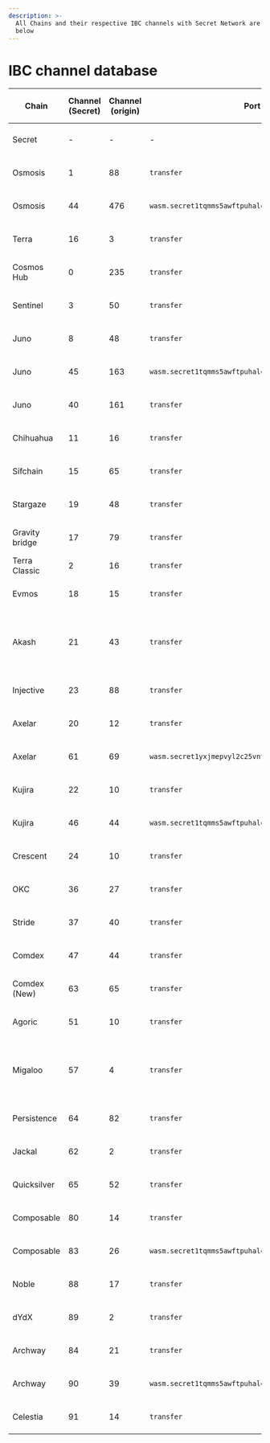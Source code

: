 ```yaml
---
description: >-
  All Chains and their respective IBC channels with Secret Network are listed
  below
---
```


# IBC channel database

<table data-card-size="large" data-view="cards" data-full-width="false"><thead><tr><th>Chain</th><th>Channel (Secret)</th><th>Channel (origin)</th><th>Port</th><th>Client (secret-4)</th><th>dst-chain</th><th>Client (dst-chain)</th><th>Health (secret-4)</th><th>CryptoCrew</th><th>Lavender.Five</th><th>StakeLab</th><th>PFC</th><th>01Node</th><th>AutoStake</th><th>Apeiron</th><th>Crosnest</th><th>Trivium</th><th>WhisperNode</th><th>SCRT Labs</th></tr></thead><tbody><tr><td>Secret</td><td>-</td><td>-</td><td>-</td><td>-</td><td>-</td><td>-</td><td>-</td><td>secret1yvejj22t78s2vfk7slty2d7fs5lkc8rn3w9mcq</td><td>secret1czy3ak7s26sajcr99cyzfd2l75rprjxlkw4n6t</td><td>-</td><td>secret1q5uvvkg0wp94hpnc8argyjr9ldgqyuty86r68v</td><td>secret1xl46gc2w3yl03vm675atstapyc7a3wajlg37me</td><td>secret19r27uswt23nr68tp5pfxzcguatd6k5jjp6ssnw</td><td>secret1774dxw23f92z9s4ugcnnd9k590l456x2hdzluy</td><td>secret19kzuzfmmy9wjr3cl0ss8wjzjup9g49hqyd3shc<br>secret1l267dmlmprhu4p5aqslf50f495vjqlg3l37d0h<br>secret19pjtx7dah2fquf7udyxjv94h0eraha788n9h54</td><td>secret1v29569qjca5uda5nsrvkfmlj93tv869ks2ajcq</td><td>secret1xpgjd2akpc8gmwez25keftpmlgs4aa3un463s7</td><td>-</td></tr><tr><td>Osmosis</td><td>1</td><td>88</td><td><code>transfer</code></td><td>07-tendermint-2</td><td>osmosis-1</td><td>07-tendermint-1588</td><td>Live</td><td>osmo1yvejj22t78s2vfk7slty2d7fs5lkc8rnmszznw</td><td>osmo18xrruhq5r246mwk0yj9elnn3mte8xa9ugwga6w</td><td>-</td><td>-</td><td>-</td><td>osmo1fdtz9rl0d8yvd0e3np74gj5an3r39l99fk5a27</td><td>-</td><td>osmo19kzuzfmmy9wjr3cl0ss8wjzjup9g49hqwnkfuk</td><td>-</td><td>osmo1ryq6zncdxpdnnwhn9h24ar48ap9zkqgl3xl6u7</td><td>-</td></tr><tr><td>Osmosis</td><td>44</td><td>476</td><td><code>wasm.secret1tqmms5awftpuhalcv5h5mg76fa0tkdz4jv9ex4</code></td><td>07-tendermint-2</td><td>osmosis-1</td><td>07-tendermint-1588</td><td>Live</td><td>osmo1yvejj22t78s2vfk7slty2d7fs5lkc8rnmszznw</td><td>osmo18xrruhq5r246mwk0yj9elnn3mte8xa9ugwga6w</td><td>-</td><td>-</td><td>-</td><td>osmo1fdtz9rl0d8yvd0e3np74gj5an3r39l99fk5a27</td><td>-</td><td>osmo19kzuzfmmy9wjr3cl0ss8wjzjup9g49hqwnkfuk</td><td>-</td><td>osmo1ryq6zncdxpdnnwhn9h24ar48ap9zkqgl3xl6u7</td><td>-</td></tr><tr><td>Terra</td><td>16</td><td>3</td><td><code>transfer</code></td><td>07-tendermint-38</td><td>phoenix-1</td><td>07-tendermint-4</td><td>Live</td><td>terra1yvejj22t78s2vfk7slty2d7fs5lkc8rn40tj8u</td><td>-</td><td>-</td><td>terra14cpqjy6tfryrqlwyycyy7hca5uzrdyqh0leked</td><td>-</td><td>terra13d40wvew03h7h6rgzy3fn66ue8xyfgkv752wf6</td><td>-</td><td>-</td><td>-</td><td>-</td><td>-</td></tr><tr><td>Cosmos Hub</td><td>0</td><td>235</td><td><code>transfer</code></td><td>07-tendermint-1</td><td>cosmoshub-4</td><td>07-tendermint-492</td><td>Live</td><td>cosmos1yvejj22t78s2vfk7slty2d7fs5lkc8rnnt3j9u</td><td>cosmos18xrruhq5r246mwk0yj9elnn3mte8xa9uq4mdvu</td><td>cosmos1mjq48r6435aewerpruwc8up3tz3rzan2ve7hp4</td><td>-</td><td>-</td><td>cosmos1fdtz9rl0d8yvd0e3np74gj5an3r39l99pd8duv</td><td>-</td><td>cosmos19kzuzfmmy9wjr3cl0ss8wjzjup9g49hqxg9e2y</td><td>-</td><td>cosmos1ryq6zncdxpdnnwhn9h24ar48ap9zkqgleav22v</td><td>-</td></tr><tr><td>Sentinel</td><td>3</td><td>50</td><td><code>transfer</code></td><td>07-tendermint-14</td><td>sentinelhub-2</td><td></td><td>Live</td><td>-</td><td>-</td><td>sent1mjq48r6435aewerpruwc8up3tz3rzan2hzgw96</td><td>-</td><td>-</td><td>sent1fdtz9rl0d8yvd0e3np74gj5an3r39l996k35cr</td><td>-</td><td>-</td><td>sent1jct5gn7gpknl0kmqkm3agfwxm2mmtekwc9qkl0</td><td>sent1ryq6zncdxpdnnwhn9h24ar48ap9zkqglzx6nwr</td><td>-</td></tr><tr><td>Juno</td><td>8</td><td>48</td><td><code>transfer</code></td><td>07-tendermint-23</td><td>juno-1</td><td>07-tendermint-108</td><td>Live</td><td>juno1yvejj22t78s2vfk7slty2d7fs5lkc8rn9ejfzq</td><td>juno18xrruhq5r246mwk0yj9elnn3mte8xa9uk8cktq</td><td>juno1mjq48r6435aewerpruwc8up3tz3rzan26tavxf</td><td>-</td><td>-</td><td>-</td><td>-</td><td>juno19kzuzfmmy9wjr3cl0ss8wjzjup9g49hqs6xzdc</td><td>-</td><td>juno1ryq6zncdxpdnnwhn9h24ar48ap9zkqgl0003ds</td><td>-</td></tr><tr><td>Juno</td><td>45</td><td>163</td><td><code>wasm.secret1tqmms5awftpuhalcv5h5mg76fa0tkdz4jv9ex4</code></td><td>07-tendermint-23</td><td>juno-1</td><td>07-tendermint-108</td><td>Live</td><td>juno1yvejj22t78s2vfk7slty2d7fs5lkc8rn9ejfzq</td><td>juno18xrruhq5r246mwk0yj9elnn3mte8xa9uk8cktq</td><td>juno1mjq48r6435aewerpruwc8up3tz3rzan26tavxf</td><td>-</td><td>-</td><td>-</td><td>-</td><td>juno19kzuzfmmy9wjr3cl0ss8wjzjup9g49hqs6xzdc</td><td>-</td><td>juno1ryq6zncdxpdnnwhn9h24ar48ap9zkqgl0003ds</td><td>-</td></tr><tr><td>Juno</td><td>40</td><td>161</td><td><code>transfer</code></td><td>07-tendermint-23</td><td>juno-1</td><td>07-tendermint-108</td><td>Live</td><td>juno1yvejj22t78s2vfk7slty2d7fs5lkc8rn9ejfzq</td><td>juno18xrruhq5r246mwk0yj9elnn3mte8xa9uk8cktq</td><td>juno1mjq48r6435aewerpruwc8up3tz3rzan26tavxf</td><td>-</td><td>-</td><td>-</td><td>-</td><td>juno19kzuzfmmy9wjr3cl0ss8wjzjup9g49hqs6xzdc</td><td>-</td><td>juno1ryq6zncdxpdnnwhn9h24ar48ap9zkqgl0003ds</td><td>-</td></tr><tr><td>Chihuahua</td><td>11</td><td>16</td><td><code>transfer</code></td><td>07-tendermint-27</td><td>chihuahua-1</td><td>07-tendermint-70</td><td>Live</td><td>chihuahua15md2qvgma8lnvqv67w0umu2paqkqkheg6l5zfa</td><td>chihuahua18xrruhq5r246mwk0yj9elnn3mte8xa9urqkrd7</td><td>chihuahua1mjq48r6435aewerpruwc8up3tz3rzan20vneqh</td><td>-</td><td>-</td><td>-</td><td>-</td><td>chihuahua19kzuzfmmy9wjr3cl0ss8wjzjup9g49hq9aghtx</td><td>-</td><td>chihuahua1ryq6zncdxpdnnwhn9h24ar48ap9zkqgl6gpytw</td><td>-</td></tr><tr><td>Sifchain</td><td>15</td><td>65</td><td><code>transfer</code></td><td>07-tendermint-37</td><td>sifchain-1</td><td>-</td><td>Dead</td><td>-</td><td>-</td><td>sif1mjq48r6435aewerpruwc8up3tz3rzan2fy3pw7</td><td>-</td><td>-</td><td>sif1fdtz9rl0d8yvd0e3np74gj5an3r39l99ysgmn8</td><td>-</td><td>-</td><td>-</td><td>-</td><td>-</td></tr><tr><td>Stargaze</td><td>19</td><td>48</td><td><code>transfer</code></td><td>07-tendermint-43</td><td>stargaze-1</td><td>-</td><td>Live</td><td>stars15md2qvgma8lnvqv67w0umu2paqkqkhegdkw3rw</td><td>-</td><td>stars1mjq48r6435aewerpruwc8up3tz3rzan2c9f22y</td><td>-</td><td>-</td><td>-</td><td>-</td><td>-</td><td>-</td><td>stars1ryq6zncdxpdnnwhn9h24ar48ap9zkqgldpmhpa</td><td>-</td></tr><tr><td>Gravity bridge</td><td>17</td><td>79</td><td><code>transfer</code></td><td>07-tendermint-40</td><td>gravity-bridge-3</td><td>07-tendermint-140</td><td>Live</td><td>gravity1yvejj22t78s2vfk7slty2d7fs5lkc8rnhmr2q5</td><td>gravity18xrruhq5r246mwk0yj9elnn3mte8xa9uy9f4f5</td><td>gravity1mjq48r6435aewerpruwc8up3tz3rzan2gfv0ya</td><td>-</td><td>-</td><td>-</td><td>-</td><td>gravity19kzuzfmmy9wjr3cl0ss8wjzjup9g49hqzchp0v</td><td>-</td><td>-</td><td>-</td></tr><tr><td>Terra Classic</td><td>2</td><td>16</td><td><code>transfer</code></td><td>-</td><td>-</td><td>-</td><td>Dead</td><td>-</td><td>-</td><td>-</td><td>-</td><td>-</td><td>-</td><td>-</td><td>-</td><td>-</td><td>-</td><td>-</td></tr><tr><td>Evmos</td><td>18</td><td>15</td><td><code>transfer</code></td><td>07-tendermint-42</td><td>evmos_9001-2</td><td>07-tendermint-50</td><td>Live</td><td>evmos1je8d8g73zrmp79fugdm3gn0a326ar5php3ll8j</td><td>evmos1mx070d26eu5trde862pfl6gaqmzlcj9959gw86</td><td>evmos175l97fdm2a6x5xp82psec52elzu8nsl7dmc7an</td><td>-</td><td>-</td><td>evmos1t397gn7rdpxk07nj79zcy3pdz2zyqqfzseg07k</td><td>-</td><td>evmos1hc23n29r9q54hqqfn8hqagh4tft6tcsvekkacr</td><td>-</td><td>evmos1jszj9xyh2eh8lx25u88rsv7hmsytvwsvtj7e3l</td><td></td></tr><tr><td>Akash</td><td>21</td><td>43</td><td><code>transfer</code></td><td>07-tendermint-47 ( NEW: 07-tendermint-122)</td><td>akashnet-2</td><td>07-tendermint-102</td><td>Live</td><td></td><td>akash18xrruhq5r246mwk0yj9elnn3mte8xa9udwk24x</td><td>akash1mjq48r6435aewerpruwc8up3tz3rzan2pznsc0</td><td>-</td><td>-</td><td>akash1fdtz9rl0d8yvd0e3np74gj5an3r39l99vk229k</td><td>-</td><td>-</td><td>-</td><td>-</td><td>-</td></tr><tr><td>Injective</td><td>23</td><td>88</td><td><code>transfer</code></td><td>07-tendermint-49</td><td>injective-1</td><td>07-tendermint-126</td><td>Live</td><td>-</td><td>inj1mx070d26eu5trde862pfl6gaqmzlcj99udwy02</td><td>inj1mjq48r6435aewerpruwc8up3tz3rzan2xsfnnd</td><td>inj12qsz2ks3c88knmdg70naeu8xap6reeex9vyjg6</td><td>-</td><td>inj1t397gn7rdpxk07nj79zcy3pdz2zyqqfzc3w9kx</td><td>-</td><td>-</td><td>-</td><td>inj1jszj9xyh2eh8lx25u88rsv7hmsytvwsvr6cne0</td><td>-</td></tr><tr><td>Axelar</td><td>20</td><td>12</td><td><code>transfer</code></td><td>07-tendermint-44</td><td>axelar-dojo-1</td><td>07-tendermint-40</td><td>Live</td><td>-</td><td>axelar18xrruhq5r246mwk0yj9elnn3mte8xa9uymd98a</td><td>axelar1mjq48r6435aewerpruwc8up3tz3rzan2ghgl25</td><td>-</td><td>-</td><td>-</td><td>-</td><td>axelar19kzuzfmmy9wjr3cl0ss8wjzjup9g49hqzxn3p9</td><td>-</td><td>axelar1ryq6zncdxpdnnwhn9h24ar48ap9zkqglan6zpd</td><td>axelar1q9rk7gtlepjkn6a4ea8cc097u7ezqa2mtq3ruk</td></tr><tr><td>Axelar</td><td>61</td><td>69</td><td><code>wasm.secret1yxjmepvyl2c25vnt53cr2dpn8amknwausxee83</code></td><td>07-tendermint-120</td><td>axelar-dojo-1</td><td>07-tendermint-103</td><td>Live</td><td>-</td><td>axelar18xrruhq5r246mwk0yj9elnn3mte8xa9uymd98a</td><td>axelar1mjq48r6435aewerpruwc8up3tz3rzan2ghgl25</td><td>-</td><td>-</td><td>-</td><td>-</td><td>axelar19kzuzfmmy9wjr3cl0ss8wjzjup9g49hqzxn3p9</td><td>-</td><td>axelar1ryq6zncdxpdnnwhn9h24ar48ap9zkqglan6zpd</td><td>axelar1q9rk7gtlepjkn6a4ea8cc097u7ezqa2mtq3ruk</td></tr><tr><td>Kujira</td><td>22</td><td>10</td><td><code>transfer</code></td><td>07-tendermint-48</td><td>kaiyo-1</td><td>07-tendermint-12</td><td>Live</td><td>kujira15md2qvgma8lnvqv67w0umu2paqkqkheggzm594</td><td>kujira1gptmp9zhjgzgjkpvqpza3gfgdgjl72etl8kzd0</td><td>kujira1mjq48r6435aewerpruwc8up3tz3rzan2a3u0vl</td><td>kujira1670dvuv348eynr9lsmdrhqu3g7vpmzx9ma654e</td><td>-</td><td>-</td><td>-</td><td>kujira1l267dmlmprhu4p5aqslf50f495vjqlg3vugulp</td><td>-</td><td>kujira1ryq6zncdxpdnnwhn9h24ar48ap9zkqglg4wj8x</td><td>-</td></tr><tr><td>Kujira</td><td>46</td><td>44</td><td><code>wasm.secret1tqmms5awftpuhalcv5h5mg76fa0tkdz4jv9ex4</code></td><td>07-tendermint-48</td><td>kaiyo-1</td><td>07-tendermint-12</td><td>Live</td><td>kujira15md2qvgma8lnvqv67w0umu2paqkqkheggzm594</td><td>kujira1gptmp9zhjgzgjkpvqpza3gfgdgjl72etl8kzd0</td><td>kujira1mjq48r6435aewerpruwc8up3tz3rzan2a3u0vl</td><td>kujira1670dvuv348eynr9lsmdrhqu3g7vpmzx9ma654e</td><td>-</td><td>-</td><td>-</td><td>kujira1l267dmlmprhu4p5aqslf50f495vjqlg3vugulp</td><td>-</td><td>kujira1ryq6zncdxpdnnwhn9h24ar48ap9zkqglg4wj8x</td><td>-</td></tr><tr><td>Crescent</td><td>24</td><td>10</td><td><code>transfer</code></td><td>07-tendermint-53</td><td>crescent-1</td><td>-</td><td>Dead</td><td>-</td><td>-</td><td>cre1mjq48r6435aewerpruwc8up3tz3rzan2g3dj5c</td><td>-</td><td>cre1l4vzv9tsk7mfse52g973tenrvpza0fhqgls88k</td><td>-</td><td>-</td><td>-</td><td>-</td><td>-</td><td>-</td></tr><tr><td>OKC</td><td>36</td><td>27</td><td><code>transfer</code></td><td>07-tendermint-74</td><td>-</td><td>-</td><td>Dead</td><td>-</td><td>-</td><td>ex1mjq48r6435aewerpruwc8up3tz3rzan2ysgjgz</td><td>-</td><td>-</td><td>-</td><td>-</td><td>-</td><td>-</td><td>-</td><td>-</td></tr><tr><td>Stride</td><td>37</td><td>40</td><td><code>transfer</code></td><td>07-tendermint-75</td><td>stride-1</td><td>07-tendermint-37</td><td>Live</td><td>-</td><td>stride18xrruhq5r246mwk0yj9elnn3mte8xa9ur7m3cs</td><td>stride1mjq48r6435aewerpruwc8up3tz3rzan20j7t4e</td><td>stride1670dvuv348eynr9lsmdrhqu3g7vpmzx9f7csvl</td><td>-</td><td>-</td><td>-</td><td>stride1l267dmlmprhu4p5aqslf50f495vjqlg37l2cx8</td><td>-</td><td>stride1ryq6zncdxpdnnwhn9h24ar48ap9zkqgl6kvk7q</td><td>-</td></tr><tr><td>Comdex</td><td>47</td><td>44</td><td><code>transfer</code></td><td>07-tendermint-93</td><td>comdex-1</td><td>07-tendermint-82</td><td>Live</td><td></td><td>comdex18xrruhq5r246mwk0yj9elnn3mte8xa9u86e04t</td><td>comdex1mjq48r6435aewerpruwc8up3tz3rzan2tku4cz</td><td>-</td><td>-</td><td>-</td><td>-</td><td>-</td><td>-</td><td>-</td><td>-</td></tr><tr><td>Comdex (New)</td><td>63</td><td>65</td><td><code>transfer</code></td><td>07-tendermint-125</td><td>comdex-1</td><td>07-tendermint-142</td><td>Live</td><td>-</td><td>comdex18xrruhq5r246mwk0yj9elnn3mte8xa9u86e04t</td><td>-</td><td>-</td><td>-</td><td>-</td><td>-</td><td>comdex19kzuzfmmy9wjr3cl0ss8wjzjup9g49hqp88mnn</td><td>-</td><td>comdex1ryq6zncdxpdnnwhn9h24ar48ap9zkqgl7jwgnm</td><td>-</td></tr><tr><td>Agoric</td><td>51</td><td>10</td><td><code>transfer</code></td><td>07-tendermint-111</td><td>agoric-3</td><td>07-tendermint-17</td><td>Live</td><td></td><td>agoric18dswkgr8xlw3jjpunzsxqm5z9u5v8m70wwvep5</td><td>-</td><td>-</td><td>agoric1w5rhcd877s59ukasw2qyp0vz7h7zg77qy7v8y3</td><td>-</td><td>-</td><td>-</td><td>agoric1kajhwxl7lelxmvq5eve4scayh5jdchtdytjca4</td><td>-</td><td>-</td></tr><tr><td>Migaloo</td><td>57</td><td>4</td><td><code>transfer</code></td><td>07-tendermint-116</td><td>migaloo-1</td><td>07-tendermint-6 (NEW: 07-tendermint-35)</td><td>Live</td><td>-</td><td>-</td><td>-</td><td>migaloo1wqp8yslqh2mdvxzgljsde8wu6nyjp4qymq3zme</td><td>-</td><td>-</td><td>-</td><td>-</td><td>-</td><td>-</td><td>-</td></tr><tr><td>Persistence</td><td>64</td><td>82</td><td><code>transfer</code></td><td>07-tendermint-126</td><td>core-1</td><td>07-tendermint-106</td><td>Live</td><td>-</td><td>-</td><td>-</td><td>-</td><td>-</td><td>-</td><td>-</td><td>persistence1l267dmlmprhu4p5aqslf50f495vjqlg3ncvhu0</td><td>-</td><td>-</td><td>-</td></tr><tr><td>Jackal</td><td>62</td><td>2</td><td><code>transfer</code></td><td>07-tendermint-124</td><td>jackal-1</td><td>07-tendermint-6</td><td>Live</td><td>-</td><td>jkl18xrruhq5r246mwk0yj9elnn3mte8xa9uet4u4r</td><td>-</td><td>-</td><td>-</td><td>-</td><td>-</td><td>-</td><td>jkl1jct5gn7gpknl0kmqkm3agfwxm2mmtekw6qc7zl</td><td>jkl1ryq6zncdxpdnnwhn9h24ar48ap9zkqglqrzmnn</td><td>-</td></tr><tr><td>Quicksilver</td><td>65</td><td>52</td><td><code>transfer</code></td><td>07-tendermint-138</td><td>quicksilver-2</td><td>07-tendermint-28</td><td>Live</td><td>-</td><td>quick18xrruhq5r246mwk0yj9elnn3mte8xa9ut3tl4w</td><td>-</td><td>-</td><td>-</td><td>-</td><td>-</td><td>quick1l267dmlmprhu4p5aqslf50f495vjqlg3ks6kte</td><td>-</td><td>-</td><td>-</td></tr><tr><td>Composable</td><td>80</td><td>14</td><td><code>transfer</code></td><td>07-tendermint-166</td><td>Centauri-1</td><td>07-tendermint-52</td><td>Live</td><td>-</td><td>-</td><td>-</td><td>-</td><td>-</td><td>-</td><td>-</td><td>-</td><td>-</td><td>-</td><td>-</td></tr><tr><td>Composable</td><td>83</td><td>26</td><td><code>wasm.secret1tqmms5awftpuhalcv5h5mg76fa0tkdz4jv9ex4</code></td><td>07-tendermint-166</td><td>Centauri-1</td><td>07-tendermint-52</td><td>Live</td><td>-</td><td>-</td><td>-</td><td>-</td><td>-</td><td>-</td><td>-</td><td>-</td><td>-</td><td>-</td><td>-</td></tr><tr><td>Noble</td><td>88</td><td>17</td><td><code>transfer</code></td><td>07-tendermint-170</td><td>noble-1</td><td>07-tendermint-24</td><td>Live</td><td>-</td><td>noble18xrruhq5r246mwk0yj9elnn3mte8xa9ugkw95j</td><td>-</td><td>-</td><td>-</td><td>-</td><td>-</td><td>-</td><td>-</td><td>-</td><td>-</td></tr><tr><td>dYdX</td><td>89</td><td>2</td><td><code>transfer</code></td><td>07-tenderint-171</td><td>dydx-mainnet-1</td><td>o7-tendermint-2</td><td>Live</td><td>-</td><td>-</td><td>-</td><td>-</td><td>-</td><td>-</td><td>-</td><td>-</td><td>-</td><td>-</td><td>-</td></tr><tr><td>Archway</td><td>84</td><td>21</td><td><code>transfer</code></td><td>07-tendermint-169</td><td>archway-1</td><td>07-tendermint-24</td><td>Live</td><td>-</td><td>-</td><td>-</td><td>-</td><td>-</td><td>-</td><td>-</td><td>-</td><td>-</td><td>-</td><td>-</td></tr><tr><td>Archway</td><td>90</td><td>39</td><td><code>wasm.secret1tqmms5awftpuhalcv5h5mg76fa0tkdz4jv9ex4</code></td><td>07-tendermint-169</td><td>archway-1</td><td>07-tendermint-24</td><td>Live</td><td>-</td><td>-</td><td>-</td><td>-</td><td>-</td><td>-</td><td>-</td><td>-</td><td>-</td><td>-</td><td>-</td></tr><tr><td>Celestia</td><td>91</td><td>14</td><td><code>transfer</code></td><td>07-tendermint-174</td><td>celestia</td><td>07-tendermint-52</td><td>Live</td><td>-</td><td>-</td><td>-</td><td>-</td><td>-</td><td>-</td><td>-</td><td>-</td><td>-</td><td>-</td><td>-</td></tr></tbody></table>


